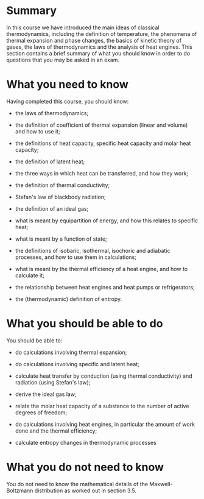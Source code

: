 # Summary

In this course we have introduced the main ideas of classical thermodynamics, including the definition
of temperature, the phenomena of thermal expansion and phase changes, the basics of kinetic theory
of gases, the laws of thermodynamics and the analysis of heat engines. This section contains a brief
summary of what you should know in order to do questions that you may be asked in an exam.


# What you need to know

Having completed this course, you should know:

* the laws of thermodynamics;

* the definition of coefficient of thermal expansion (linear and volume) and how to use it;

* the definitions of heat capacity, specific heat capacity and molar heat capacity;

* the definition of latent heat;

* the three ways in which heat can be transferred, and how they work;

* the definition of thermal conductivity;

* Stefan's law of blackbody radiation;

* the definition of an ideal gas;

* what is meant by equipartition of energy, and how this relates to specific heat;

* what is meant by a function of state;

* the definitions of isobaric, isothermal, isochoric and adiabatic processes, and how to use
them in calculations;

* what is meant by the thermal efficiency of a heat engine, and how to calculate it;

* the relationship between heat engines and heat pumps or refrigerators;

* the (thermodynamic) definition of entropy.

# What you should be able to do

You should be able to:

*  do calculations involving thermal expansion;

* do calculations involving specific and latent heat;

* calculate heat transfer by conduction (using thermal conductivity) and radiation (using Stefan's law);

* derive the ideal gas law;

* relate the molar heat capacity of a substance to the number of active degrees of freedom;

* do calculations involving heat engines, in particular the amount of work done and the thermal
efficiency;

* calculate entropy changes in thermodynamic processes

# What you do not need to know

You do not need to know the mathematical details of the Maxwell-Boltzmann distribution as worked
out in section 3.5.

